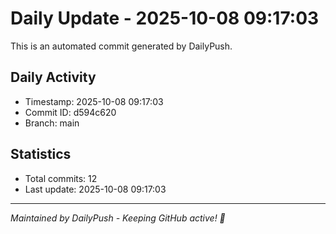 # Daily Update - 2025-10-08 09:17:03

This is an automated commit generated by DailyPush.

## Daily Activity
- Timestamp: 2025-10-08 09:17:03
- Commit ID: d594c620
- Branch: main

## Statistics
- Total commits: 12
- Last update: 2025-10-08 09:17:03

---
*Maintained by DailyPush - Keeping GitHub active! 🚀*
